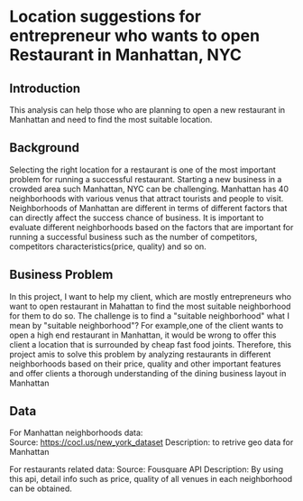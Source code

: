 
# Location suggestions for entrepreneur who wants to open Restaurant in Manhattan, NYC
## Introduction
This analysis can help those who are planning to open a new restaurant in Manhattan and need to find the most suitable location.

## Background
Selecting the right location for a restaurant is one of the most important problem for running a successful restaurant. Starting a new business in a crowded area such Manhattan, NYC can be challenging. Manhattan has 40 neighborhoods with various venus that attract tourists and people to visit. Neighborhoods of Manhattan are different in terms of different factors that can directly affect the success chance of business. It is important to evaluate different neighborhoods based on the factors that are important for running a successful business such as the number of competitors, competitors characteristics(price, quality) and so on. 

## Business Problem
In this project, I want to help my client, which are mostly entrepreneurs who want to open restaurant in Mahattan to find the most suitable neighborhood for them to do so. The challenge is to find a "suitable neighborhood" what I mean by "suitable neighborhood"? For example,one of the client wants to open a high end restaurant in Manhattan, it would be wrong to offer this client a location that is surrounded by cheap fast food joints. Therefore, this project amis to solve this problem by analyzing restaurants in different neighborhoods based on their price, quality and other important features and offer clients a thorough understanding of the dining business layout in Manhattan

## Data
For Manhattan neighborhoods data:</br>
Source: https://cocl.us/new_york_dataset
Description: to retrive geo data for Manhattan

For restaurants related data:
Source: Fousquare API
Description: By using this api, detail info such as price, quality of all venues in each neighborhood can be obtained. 
